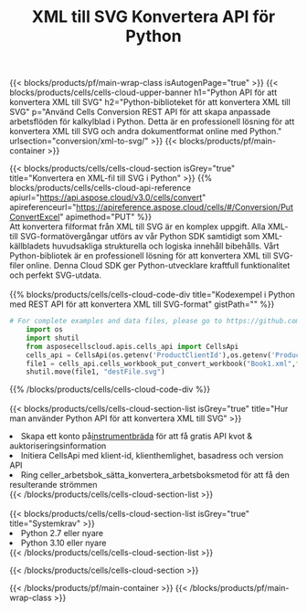 ﻿---
title:  XML till SVG Konvertera API för Python
description:  Använder Aspose.Cells Cloud SDK för Python för att konvertera XML-formatfil till SVG-fil.
url: /sv/python/conversion/xml-to-svg/
---
{{< blocks/products/pf/main-wrap-class isAutogenPage="true" >}}
{{< blocks/products/cells/cells-cloud-upper-banner h1="Python API för att konvertera XML till SVG" h2="Python-biblioteket för att konvertera XML till SVG" p="Använd Cells Conversion REST API för att skapa anpassade arbetsflöden för kalkylblad i Python. Detta är en professionell lösning för att konvertera XML till SVG och andra dokumentformat online med Python." urlsection="conversion/xml-to-svg/" >}}
{{< blocks/products/pf/main-container >}}

{{< blocks/products/cells/cells-cloud-section isGrey="true" title="Konvertera en XML-fil till SVG i Python" >}}
{{% blocks/products/cells/cells-cloud-api-reference apiurl="https://api.aspose.cloud/v3.0/cells/convert" apireferenceurl="https://apireference.aspose.cloud/cells/#/Conversion/PutConvertExcel" apimethod="PUT" %}}
<br/>
Att konvertera filformat från XML till SVG är en komplex uppgift. Alla XML- till SVG-formatövergångar utförs av vår Python SDK samtidigt som XML-källbladets huvudsakliga strukturella och logiska innehåll bibehålls. Vårt Python-bibliotek är en professionell lösning för att konvertera XML till SVG-filer online. Denna Cloud SDK ger Python-utvecklare kraftfull funktionalitet och perfekt SVG-utdata.
<br/>
<br/>
{{% blocks/products/cells/cells-cloud-code-div title="Kodexempel i Python med REST API för att konvertera XML till SVG-format" gistPath="" %}}
 
```python
# For complete examples and data files, please go to https://github.com/aspose-cells-cloud/aspose-cells-cloud-python/
    import os
    import shutil
    from asposecellscloud.apis.cells_api import CellsApi
    cells_api = CellsApi(os.getenv('ProductClientId'),os.getenv('ProductClientSecret'))
    file1 = cells_api.cells_workbook_put_convert_workbook("Book1.xml",format="svg")
    shutil.move(file1, "destFile.svg")     
```
 
{{% /blocks/products/cells/cells-cloud-code-div %}}
<br/>
<br/>
{{< blocks/products/cells/cells-cloud-section-list isGrey="true" title="Hur man använder Python API för att konvertera XML till SVG" >}}
<li> Skapa ett konto på<a href="https://dashboard.aspose.cloud/">instrumentbräda</a> för att få gratis API kvot & auktoriseringsinformation</li>
<li>Initiera CellsApi med klient-id, klienthemlighet, basadress och version API</li>
<li>Ring celler_arbetsbok_sätta_konvertera_arbetsboksmetod för att få den resulterande strömmen</li>
{{< /blocks/products/cells/cells-cloud-section-list >}}
<br/>
<br/>
{{< blocks/products/cells/cells-cloud-section-list isGrey="true" title="Systemkrav" >}}
<li>Python 2.7 eller nyare</li>
<li>Python 3.10 eller nyare</li>
{{< /blocks/products/cells/cells-cloud-section-list >}}

{{< /blocks/products/cells/cells-cloud-section >}}

{{< /blocks/products/pf/main-container >}}
{{< /blocks/products/pf/main-wrap-class >}}
